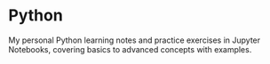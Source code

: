 # Python
My personal Python learning notes and practice exercises in Jupyter Notebooks, covering basics to advanced concepts with examples.
